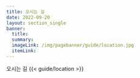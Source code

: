 ```yaml
---
title: 오시는 길
date: 2022-09-20
layout: section_single
banner:
  title:
  summary:
  imageLink: /img/pagebanner/guide/location.jpg
  itemLink:
---
```


오시는 길
{{< guide/location >}}